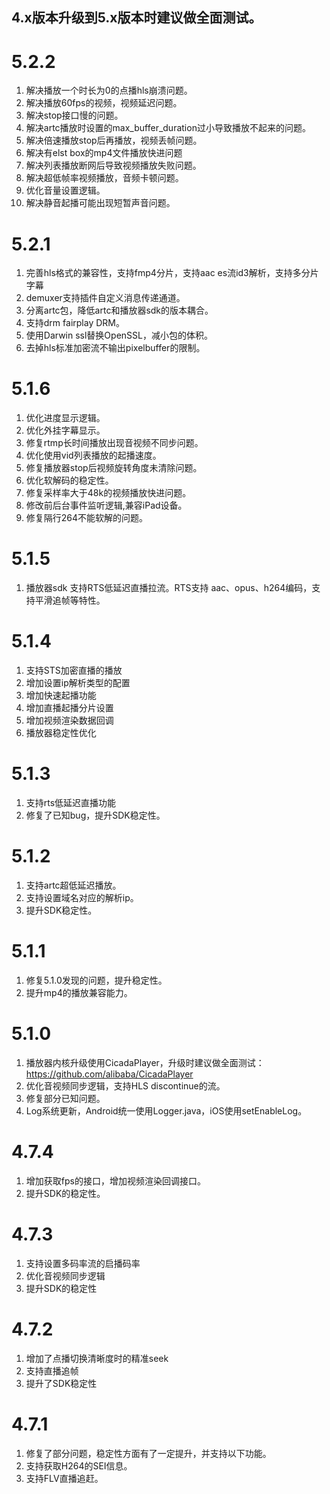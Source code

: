 ## 4.x版本升级到5.x版本时建议做全面测试。

# 5.2.2
1. 解决播放一个时长为0的点播hls崩溃问题。
2. 解决播放60fps的视频，视频延迟问题。
3. 解决stop接口慢的问题。
4. 解决artc播放时设置的max_buffer_duration过小导致播放不起来的问题。
5. 解决倍速播放stop后再播放，视频丢帧问题。
6. 解决有elst box的mp4文件播放快进问题
7. 解决列表播放断网后导致视频播放失败问题。
8. 解决超低帧率视频播放，音频卡顿问题。
9. 优化音量设置逻辑。
10. 解决静音起播可能出现短暂声音问题。

# 5.2.1

1. 完善hls格式的兼容性，支持fmp4分片，支持aac es流id3解析，支持多分片字幕
2. demuxer支持插件自定义消息传递通道。
3. 分离artc包，降低artc和播放器sdk的版本耦合。
4. 支持drm fairplay DRM。
5. 使用Darwin ssl替换OpenSSL，减小包的体积。
6. 去掉hls标准加密流不输出pixelbuffer的限制。

# 5.1.6
1. 优化进度显示逻辑。
2. 优化外挂字幕显示。
3. 修复rtmp长时间播放出现音视频不同步问题。
4. 优化使用vid列表播放的起播速度。
5. 修复播放器stop后视频旋转角度未清除问题。
6. 优化软解码的稳定性。
7. 修复采样率大于48k的视频播放快进问题。
8. 修改前后台事件监听逻辑,兼容iPad设备。
9. 修复隔行264不能软解的问题。


# 5.1.5
1. 播放器sdk 支持RTS低延迟直播拉流。RTS支持 aac、opus、h264编码，支持平滑追帧等特性。

# 5.1.4
1. 支持STS加密直播的播放
2. 增加设置ip解析类型的配置
3. 增加快速起播功能
4. 增加直播起播分片设置
5. 增加视频渲染数据回调
6. 播放器稳定性优化

# 5.1.3
1. 支持rts低延迟直播功能
2. 修复了已知bug，提升SDK稳定性。

# 5.1.2
1. 支持artc超低延迟播放。
2. 支持设置域名对应的解析ip。
3. 提升SDK稳定性。

# 5.1.1
1. 修复5.1.0发现的问题，提升稳定性。
2. 提升mp4的播放兼容能力。

# 5.1.0
1. 播放器内核升级使用CicadaPlayer，升级时建议做全面测试：https://github.com/alibaba/CicadaPlayer
2. 优化音视频同步逻辑，支持HLS discontinue的流。
3. 修复部分已知问题。
4. Log系统更新，Android统一使用Logger.java，iOS使用setEnableLog。

# 4.7.4
1. 增加获取fps的接口，增加视频渲染回调接口。
2. 提升SDK的稳定性。

# 4.7.3
1. 支持设置多码率流的启播码率
2. 优化音视频同步逻辑
3. 提升SDK的稳定性

# 4.7.2
1. 增加了点播切换清晰度时的精准seek
2. 支持直播追帧
3. 提升了SDK稳定性

# 4.7.1
1. 修复了部分问题，稳定性方面有了一定提升，并支持以下功能。
2. 支持获取H264的SEI信息。
3.  支持FLV直播追赶。
